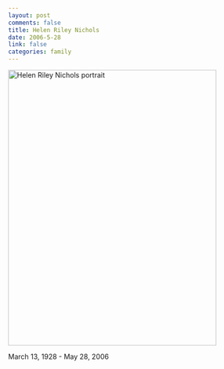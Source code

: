 ```yaml
--- 
layout: post
comments: false
title: Helen Riley Nichols
date: 2006-5-28
link: false
categories: family
---
```

<img src="http://zanshin.net/images/hrn.jpg" alt="Helen Riley Nichols portrait" height="563" width="425" />

March 13, 1928 - May 28, 2006
